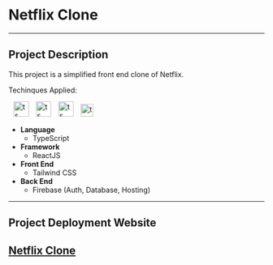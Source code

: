 # Netflix Clone 

---
## Project Description 

This project is a simplified front end clone of Netflix. 

Techinques Applied: 

<span><img style="margin-left:10px" src="https://upload.wikimedia.org/wikipedia/commons/thumb/4/4c/Typescript_logo_2020.svg/1200px-Typescript_logo_2020.svg.png" alt="ts icon" width="30"/></span>
<span>
<img style="margin-left:10px" src="https://upload.wikimedia.org/wikipedia/commons/thumb/a/a7/React-icon.svg/2300px-React-icon.svg.png" alt="ts icon" width="30"/>
</span>
<span>
<img style="margin-left:10px" src="https://upload.wikimedia.org/wikipedia/commons/thumb/d/d5/Tailwind_CSS_Logo.svg/1200px-Tailwind_CSS_Logo.svg.png" alt="ts icon" width="30"/>
</span><span>
<img style="margin-left:10px" src="https://seeklogo.com/images/F/firebase-logo-402F407EE0-seeklogo.com.png" alt="ts icon" width="25"/>
</span>
- **Language**
    - TypeScript 
- **Framework**
    - ReactJS 
- **Front End**
    - Tailwind CSS 
- **Back End**
    - Firebase (Auth, Database, Hosting)


---

## Project Deployment Website

## [Netflix Clone](https://netflix-clone-4f0fa.firebaseapp.com/)




